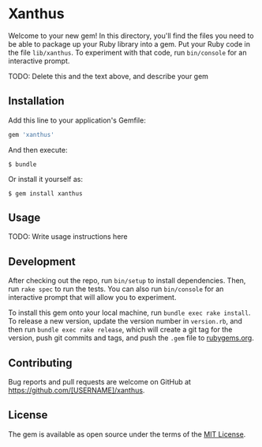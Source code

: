 # Xanthus

Welcome to your new gem! In this directory, you'll find the files you need to be able to package up your Ruby library into a gem. Put your Ruby code in the file `lib/xanthus`. To experiment with that code, run `bin/console` for an interactive prompt.

TODO: Delete this and the text above, and describe your gem

## Installation

Add this line to your application's Gemfile:

```ruby
gem 'xanthus'
```

And then execute:

    $ bundle

Or install it yourself as:

    $ gem install xanthus

## Usage

TODO: Write usage instructions here

## Development

After checking out the repo, run `bin/setup` to install dependencies. Then, run `rake spec` to run the tests. You can also run `bin/console` for an interactive prompt that will allow you to experiment.

To install this gem onto your local machine, run `bundle exec rake install`. To release a new version, update the version number in `version.rb`, and then run `bundle exec rake release`, which will create a git tag for the version, push git commits and tags, and push the `.gem` file to [rubygems.org](https://rubygems.org).

## Contributing

Bug reports and pull requests are welcome on GitHub at https://github.com/[USERNAME]/xanthus.


## License

The gem is available as open source under the terms of the [MIT License](http://opensource.org/licenses/MIT).

